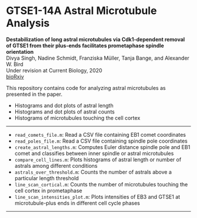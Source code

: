 # GTSE1-14A Astral Microtubule Analysis

<strong>Destabilization of long astral microtubules via Cdk1-dependent removal of GTSE1 from their plus-ends facilitates prometaphase spindle orientation</strong>  
Divya Singh, Nadine Schmidt, Franziska Müller, Tanja Bange, and Alexander W. Bird  
Under revision at Current Biology, 2020  
[bioRxiv](https://www.biorxiv.org/content/10.1101/2020.05.23.111989v1.full)

This repository contains code for analyzing astral microtubules as presented in the paper.

- Histograms and dot plots of astral length
- Histograms and dot plots of astral counts
- Histograms of microtubules touching the cell cortex

----

- <code>read_comets_file.m</code>: Read a CSV file containing EB1 comet coordinates  
- <code>read_poles_file.m</code>: Read a CSV file containing spindle pole coordinates  
- <code>create_astral_lengths.m</code>: Computes Euler distance spindle pole and EB1 comet and classifies between inner spindle or astral microtubules  
- <code>compare_cell_lines.m</code>: Plots histograms of astral length or number of astrals among different conditions  
- <code>astrals_over_threshold.m</code>: Counts the number of astrals above a particular length threshold
- <code>line_scan_cortical.m</code>: Counts the number of microtubules touching the cell cortex in prometaphase
- <code>line_scan_intensities_plot.m</code>: Plots intensities of EB3 and GTSE1 at microtubule-plus ends in different cell cycle phases

----

